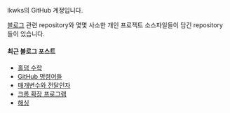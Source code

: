 lkwks의 GitHub 계정입니다.

[블로그](https://lkwks.github.io) 관련 repository와 몇몇 사소한 개인 프로젝트 소스파일들이 담긴 repository들이 있습니다.


#### 최근 블로그 포스트
<!-- BLOG-POST-LIST:START -->
- [홀덤 수학](https://lkwks.github.io/%EA%B8%B0%ED%83%80/2023/01/10/%ED%99%80%EB%8D%A4-%EC%88%98%ED%95%99.html)
- [GitHub 명령어들](https://lkwks.github.io/github/2023/01/04/Github-%EB%AA%85%EB%A0%B9%EC%96%B4%EB%93%A4.html)
- [매개변수와 전달인자](https://lkwks.github.io/%EA%B8%B0%ED%83%80/2023/01/02/%EB%A7%A4%EA%B0%9C%EB%B3%80%EC%88%98%EC%99%80-%EC%A0%84%EB%8B%AC%EC%9D%B8%EC%9E%90.html)
- [크롬 확장 프로그램](https://lkwks.github.io/javascript/2023/01/02/%ED%81%AC%EB%A1%AC-%ED%99%95%EC%9E%A5-%ED%94%84%EB%A1%9C%EA%B7%B8%EB%9E%A8.html)
- [해싱](https://lkwks.github.io/%EC%95%8C%EA%B3%A0%EB%A6%AC%EC%A6%98%20&%20%EC%9E%90%EB%A3%8C%EA%B5%AC%EC%A1%B0/2022/12/22/%ED%95%B4%EC%8B%B1.html)
<!-- BLOG-POST-LIST:END -->
  
<!--![Top Langs](https://github-readme-stats.vercel.app/api/top-langs/?username=lkwks)-->
